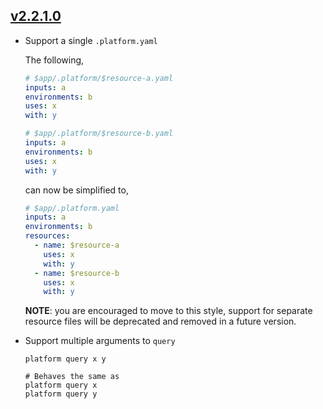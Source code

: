 ## [v2.2.1.0](https://github.com/freckle/platform/compare/v2.2.0.0...v2.2.1.0)

- Support a single `.platform.yaml`

  The following,

  ```yaml
  # $app/.platform/$resource-a.yaml
  inputs: a
  environments: b
  uses: x
  with: y

  # $app/.platform/$resource-b.yaml
  inputs: a
  environments: b
  uses: x
  with: y
  ```

  can now be simplified to,

  ```yaml
  # $app/.platform.yaml
  inputs: a
  environments: b
  resources:
    - name: $resource-a
      uses: x
      with: y
    - name: $resource-b
      uses: x
      with: y
  ```

  **NOTE**: you are encouraged to move to this style, support for separate
  resource files will be deprecated and removed in a future version.

- Support multiple arguments to `query`

  ```
  platform query x y

  # Behaves the same as
  platform query x
  platform query y
  ```

